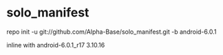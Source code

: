 # solo_manifest
repo init -u git://github.com/Alpha-Base/solo_manifest.git -b android-6.0.1

inline with android-6.0.1_r17 3.10.16
